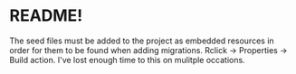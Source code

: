 ﻿# README!

The seed files must be added to the project as embedded resources in order for them to be found when adding migrations. Rclick -> Properties -> Build action. I've lost enough time to this on mulitple occations.